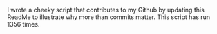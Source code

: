 I wrote a cheeky script that contributes to my Github by updating this ReadMe to illustrate why more than commits matter. This script has run 1356 times.